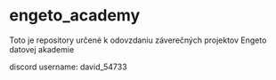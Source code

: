 # engeto_academy

Toto je repository určené k odovzdaniu záverečných projektov Engeto datovej akademie

discord username: david_54733
